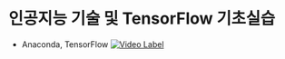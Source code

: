 # 인공지능 기술 및 TensorFlow 기초실습

* Anaconda, TensorFlow 
[![Video Label](https://i.ytimg.com/vi/6-BZL1FwfBg/hqdefault.jpg?sqp=-oaymwEZCNACELwBSFXyq4qpAwsIARUAAIhCGAFwAQ==&rs=AOn4CLAuSOvmqQi6zTqcciQxDjCuPw31DA)](https://youtu.be/6-BZL1FwfBg) 

